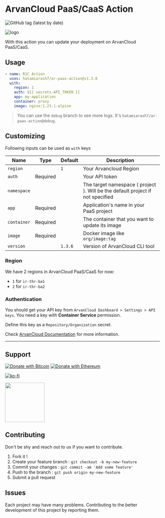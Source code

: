 # ArvanCloud PaaS/CaaS Action

![GitHub tag (latest by date)](https://img.shields.io/github/v/tag/hatamiarash7/ar-paas-action?color=%2300baba&label=Marketplace&logo=github)

![logo](.github/logo.svg)

With this action you can update your deployment on ArvanCloud PaaS/CaaS.

## Usage

```yaml
- name: R1C Action
  uses: hatamiarash7/ar-paas-action@v1.3.0
  with:
    region: 1
    auth: ${{ secrets.API_TOKEN }}
    app: my-application
    container: proxy
    image: nginx:1.23.1-alpine
```

> You can use the `debug` branch to see more logs. It's `hatamiarash7/ar-paas-action@debug`.

## Customizing

Following inputs can be used as `with` keys

| Name        | Type     | Default | Description                                                                    |
| ----------- | -------- | ------- | ------------------------------------------------------------------------------ |
| `region`    |          |   `1`   | Your Arvancloud Region                                                         |
| `auth`      | Required |         | Your API token                                                                 |
| `namespace` |          |         | The target namespace ( project ). Will be the default project if not specified |
| `app`       | Required |         | Application's name in your PaaS project                                        |
| `container` | Required |         | The container that you want to update its image                                |
| `image`     | Required |         | Docker image like `org/image:tag`                                              |
| `version`   |          | `1.3.6` | Version of ArvanCloud CLI tool                                                 |

### Region

We have 2 regions in ArvanCloud PaaS/CaaS for now:

- `1` for `ir-thr-ba1`
- `2` for `ir-thr-ba2`

### Authentication

You should get your API key from `ArvanCloud Dashboard > Settings > API keys`. You need a key with **Container Service** permission.

Define this key as a `Repository/Organization` secret.

Check [ArvanCloud Documentation](https://docs.arvancloud.ir/en/developer-tools/api/api-key) for more information.

---

## Support

[![Donate with Bitcoin](https://en.cryptobadges.io/badge/micro/3GhT2ABRuHuXGNzP6DH5KvLZRTXCBKkx2y)](https://en.cryptobadges.io/donate/3GhT2ABRuHuXGNzP6DH5KvLZRTXCBKkx2y) [![Donate with Ethereum](https://en.cryptobadges.io/badge/micro/0x4832fd8e2cfade141dc4873cc00cf77de604edde)](https://en.cryptobadges.io/donate/0x4832fd8e2cfade141dc4873cc00cf77de604edde)

[![ko-fi](https://www.ko-fi.com/img/githubbutton_sm.svg)](https://ko-fi.com/D1D1WGU9)

<div><a href="https://payping.ir/@hatamiarash7"><img src="https://cdn.payping.ir/statics/Payping-logo/Trust/blue.svg" height="128" width="128"></a></div>

## Contributing

Don't be shy and reach out to us if you want to contribute.

1. Fork it !
2. Create your feature branch : `git checkout -b my-new-feature`
3. Commit your changes : `git commit -am 'Add some feature'`
4. Push to the branch : `git push origin my-new-feature`
5. Submit a pull request

## Issues

Each project may have many problems. Contributing to the better development of this project by reporting them.
